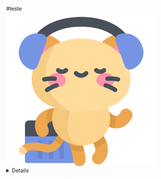#teste
 


 
<div>

 <div>
  <img src='animatedkitty.svg' width='400' />
 </div>
 
  <source media="(prefers-color-scheme: dark)" srcset="https://user-images.githubusercontent.com/25423296/163456776-7f95b81a-f1ed-45f7-b7ab-8fa810d529fa.png">

<div>
<details>

 <img src='animatedkitty.svg' width='400' />

</details>

 
</div>


 
</div>
